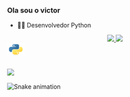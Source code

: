 ### Ola sou o victor

- 👨‍💻 Desenvolvedor Python

<div align="center">
  <a href="https://github.com/victordamico">
  <img height="180em" src="https://github-readme-stats.vercel.app/api?username=victordamico&show_icons=true&theme=dracula&include_all_commits=true&count_private=true"/>
  <img height="180em" src="https://github-readme-stats.vercel.app/api/top-langs/?username=victordamico&layout=compact&langs_count=7&theme=dracula"/>
</div>
  
  <div>
  
  <img align="center" alt="Victor-Python" height="30" width="40" src="https://raw.githubusercontent.com/devicons/devicon/master/icons/python/python-original.svg">
  
</div>
  
  ##
  
  <div> 
  <a href="linkedin.com/in/victor-d-amico-6a1681226" target="_blank"><img src="https://img.shields.io/badge/-LinkedIn-%230077B5?style=for-the-badge&logo=linkedin&logoColor=white" target="_blank"></a> 
 
 ![Snake animation](https://github.com/victordamico/victordamico/blob/output/github-contribution-grid-snake.svg)

 
</div>

